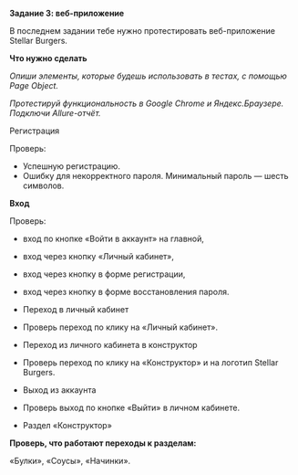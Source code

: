 **Задание 3: веб-приложение**

В последнем задании тебе нужно протестировать веб-приложение Stellar Burgers.

**Что нужно сделать**

*Опиши элементы, которые будешь использовать в тестах, с помощью Page Object.*

*Протестируй функциональность в Google Chrome и Яндекс.Браузере. Подключи Allure-отчёт.*

Регистрация

Проверь:

- Успешную регистрацию. 
- Ошибку для некорректного пароля. Минимальный пароль — шесть символов.

**Вход**

Проверь:

- вход по кнопке «Войти в аккаунт» на главной,

- вход через кнопку «Личный кабинет»,

- вход через кнопку в форме регистрации,

- вход через кнопку в форме восстановления пароля.

- Переход в личный кабинет

- Проверь переход по клику на «Личный кабинет».

- Переход из личного кабинета в конструктор

- Проверь переход по клику на «Конструктор» и на логотип Stellar Burgers.

- Выход из аккаунта

- Проверь выход по кнопке «Выйти» в личном кабинете.

- Раздел «Конструктор»

**Проверь, что работают переходы к разделам:**

«Булки»,
«Соусы»,
«Начинки».